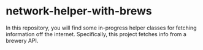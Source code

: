 # network-helper-with-brews

In this repository, you will find some in-progress helper classes for fetching information off the internet. Specifically, this project fetches info from a brewery API.
